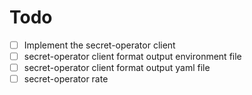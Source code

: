 # Todo

* [ ] Implement the secret-operator client
* [ ] secret-operator client format output environment file
* [ ] secret-operator client format output yaml file
* [ ] secret-operator rate
